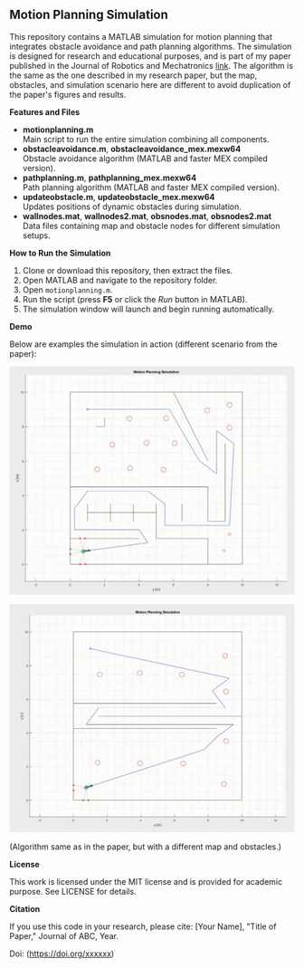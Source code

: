 ## Motion Planning Simulation

This repository contains a MATLAB simulation for motion planning that integrates obstacle avoidance and path planning algorithms. The simulation is designed for research and educational purposes, and is part of my paper published in the Journal of Robotics and Mechatronics [link](https://doi.org/xxxxxx).
The algorithm is the same as the one described in my research paper, but the map, obstacles, and simulation scenario here are different to avoid duplication of the paper's figures and results.

**Features and Files**
- **motionplanning.m**  
  Main script to run the entire simulation combining all components.
- **obstacleavoidance.m**, **obstacleavoidance_mex.mexw64**  
  Obstacle avoidance algorithm (MATLAB and faster MEX compiled version).
- **pathplanning.m**, **pathplanning_mex.mexw64**  
  Path planning algorithm (MATLAB and faster MEX compiled version).
- **updateobstacle.m**, **updateobstacle_mex.mexw64**  
  Updates positions of dynamic obstacles during simulation.
- **wallnodes.mat**, **wallnodes2.mat**, **obsnodes.mat**, **obsnodes2.mat**  
  Data files containing map and obstacle nodes for different simulation setups.

**How to Run the Simulation**

1. Clone or download this repository, then extract the files.
2. Open MATLAB and navigate to the repository folder.
3. Open `motionplanning.m`.
4. Run the script (press **F5** or click the *Run* button in MATLAB).
5. The simulation window will launch and begin running automatically.

**Demo**

Below are examples the simulation in action (different scenario from the paper):

![](./imgs/map1.gif)

![](./imgs/map2.gif)

(Algorithm same as in the paper, but with a different map and obstacles.)

**License**

This work is licensed under the MIT license and is provided for academic purpose. See LICENSE for details.

**Citation**

If you use this code in your research, please cite:
[Your Name], "Title of Paper," Journal of ABC, Year.

Doi: (https://doi.org/xxxxxx)


